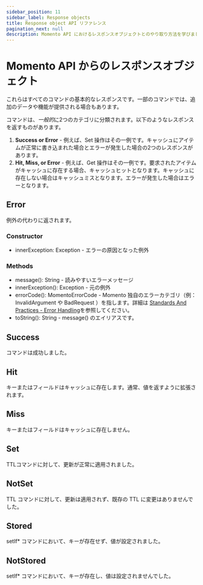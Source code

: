 ```yaml
---
sidebar_position: 11
sidebar_label: Response objects
title: Response object API リファレンス
pagination_next: null
description: Momento API におけるレスポンスオブジェクトとのやり取り方法を学びましょう。
---
```


# Momento API からのレスポンスオブジェクト

これらはすべてのコマンドの基本的なレスポンスです。一部のコマンドでは、追加のデータや機能が提供される場合もあります。

コマンドは、*一般的*に2つのカテゴリに分類されます。以下のようなレスポンスを返すものがあります。
1. **Success or Error** - 例えば、Set 操作はその一例です。キャッシュにアイテムが正常に書き込まれた場合とエラーが発生した場合の2つのレスポンスがあります。
2. **Hit, Miss, or Error** - 例えば、Get 操作はその一例です。要求されたアイテムがキャッシュに存在する場合、キャッシュヒットとなります。キャッシュに存在しない場合はキャッシュミスとなります。エラーが発生した場合はエラーとなります。

## Error

例外の代わりに返されます。

### Constructor

- innerException: Exception - エラーの原因となった例外

### Methods

- message(): String - 読みやすいエラーメッセージ
- innerException(): Exception - 元の例外
- errorCode(): MomentoErrorCode - Momento 独自のエラーカテゴリ（例：InvalidArgument や BadRequest ）を指します。詳細は [Standards And Practices - Error Handling](https://github.com/momentohq/standards-and-practices/blob/main/docs/client-specifications/error-handling.md)を参照してください。
- toString(): String - message() のエイリアスです。

## Success

コマンドは成功しました。

## Hit

キーまたはフィールドはキャッシュに存在します。通常、値を返すように拡張されます。

## Miss

キーまたはフィールドはキャッシュに存在しません。

## Set

TTLコマンドに対して、更新が正常に適用されました。

## NotSet

TTL コマンドに対して、更新は適用されず、既存の TTL に変更はありませんでした。

## Stored

setIf* コマンドにおいて、キーが存在せず、値が設定されました。

## NotStored

setIf* コマンドにおいて、キーが存在し、値は設定されませんでした。
